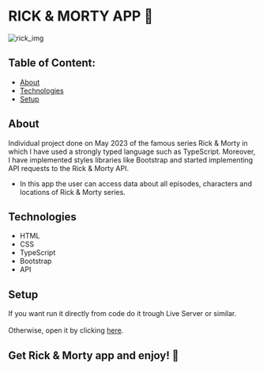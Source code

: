 # RICK & MORTY APP 📱


![rick_img](https://github.com/ali-hourag/rick-morty-api/assets/131694498/4d2c6085-6610-4efd-b0a5-5963b172cb45)


## Table of Content:

- [About](#about)
- [Technologies](#technologies)
- [Setup](#setup)

## About
Individual project done on May 2023 of the famous series Rick & Morty in which I have used a strongly typed language such as TypeScript.
Moreover, I have implemented styles libraries like Bootstrap and started implementing API requests to the Rick & Morty API.
<br/>
* In this app the user can access data about all episodes, characters and locations of Rick & Morty series.


## Technologies
- HTML
- CSS
- TypeScript
- Bootstrap
- API


## Setup
If you want run it directly from code do it trough Live Server or similar.
<br/>
<br/>
Otherwise, open it by clicking <a href="https://rick-morty-api-eight.vercel.app/">here<a/>.

## Get Rick & Morty app and enjoy! 📱
